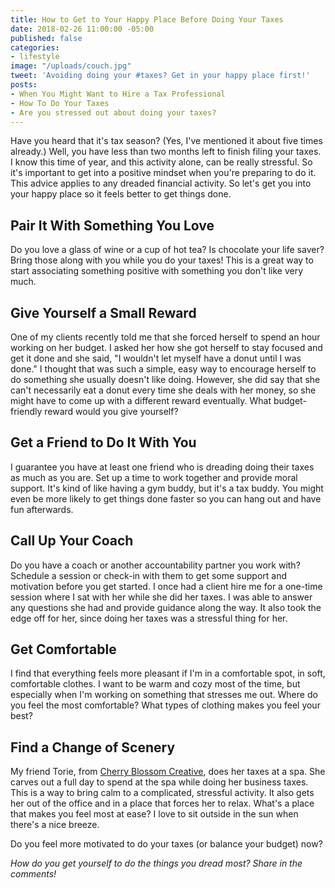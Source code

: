 ```yaml
---
title: How to Get to Your Happy Place Before Doing Your Taxes
date: 2018-02-26 11:00:00 -05:00
published: false
categories:
- lifestyle
image: "/uploads/couch.jpg"
tweet: 'Avoiding doing your #taxes? Get in your happy place first!'
posts:
- When You Might Want to Hire a Tax Professional
- How To Do Your Taxes
- Are you stressed out about doing your taxes?
---
```


Have you heard that it's tax season? (Yes, I've mentioned it about five times already.) Well, you have less than two months left to finish filing your taxes. I know this time of year, and this activity alone, can be really stressful. So it's important to get into a positive mindset when you're preparing to do it. This advice applies to any dreaded financial activity. So let's get you into your happy place so it feels better to get things done.

## Pair It With Something You Love

Do you love a glass of wine or a cup of hot tea? Is chocolate your life saver? Bring those along with you while you do your taxes! This is a great way to start associating something positive with something you don't like very much.

## Give Yourself a Small Reward

One of my clients recently told me that she forced herself to spend an hour working on her budget. I asked her how she got herself to stay focused and get it done and she said, "I wouldn't let myself have a donut until I was done." I thought that was such a simple, easy way to encourage herself to do something she usually doesn't like doing. However, she did say that she can't necessarily eat a donut every time she deals with her money, so she might have to come up with a different reward eventually. What budget-friendly reward would you give yourself?

## Get a Friend to Do It With You

I guarantee you have at least one friend who is dreading doing their taxes as much as you are. Set up a time to work together and provide moral support. It's kind of like having a gym buddy, but it's a tax buddy. You might even be more likely to get things done faster so you can hang out and have fun afterwards. 

## Call Up Your Coach

Do you have a coach or another accountability partner you work with? Schedule a session or check-in with them to get some support and motivation before you get started. I once had a client hire me for a one-time session where I sat with her while she did her taxes. I was able to answer any questions she had and provide guidance along the way. It also took the edge off for her, since doing her taxes was a stressful thing for her.

## Get Comfortable

I find that everything feels more pleasant if I'm in a comfortable spot, in soft, comfortable clothes. I want to be warm and cozy most of the time, but especially when I'm working on something that stresses me out. Where do you feel the most comfortable? What types of clothing makes you feel your best? 

## Find a Change of Scenery

My friend Torie, from [Cherry Blossom Creative](http://cherryblossomcreative.com/), does her taxes at a spa. She carves out a full day to spend at the spa while doing her business taxes. This is a way to bring calm to a complicated, stressful activity. It also gets her out of the office and in a place that forces her to relax. What's a place that makes you feel most at ease? I love to sit outside in the sun when there's a nice breeze.

Do you feel more motivated to do your taxes (or balance your budget) now?

*How do you get yourself to do the things you dread most? Share in the comments!*